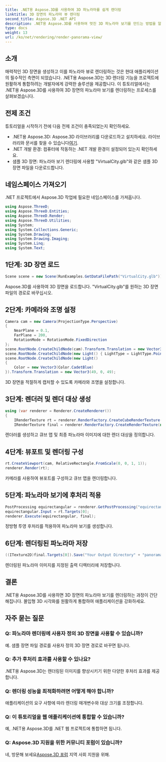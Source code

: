 ```yaml
---
title: .NET용 Aspose.3D를 사용하여 3D 파노라마를 쉽게 렌더링
linktitle: 3D 장면의 파노라마 뷰 렌더링
second_title: Aspose.3D .NET API
description: .NET용 Aspose.3D를 사용하여 멋진 3D 파노라마 보기를 만드는 방법을 알아보세요. 몰입형 장면 렌더링을 위한 단계별 가이드를 따르세요.
type: docs
weight: 13
url: /ko/net/rendering/render-panorama-view/
---
```

## 소개
매력적인 3D 장면을 생성하고 이를 파노라마 뷰로 렌더링하는 것은 현대 애플리케이션의 필수적인 측면이 되었습니다. .NET용 Aspose.3D는 3D 렌더링 기능을 프로젝트에 원활하게 통합하려는 개발자에게 강력한 솔루션을 제공합니다. 이 튜토리얼에서는 .NET용 Aspose.3D를 사용하여 3D 장면의 파노라마 보기를 렌더링하는 프로세스를 살펴보겠습니다.
## 전제 조건
튜토리얼을 시작하기 전에 다음 전제 조건이 충족되었는지 확인하세요.
-  .NET용 Aspose.3D: Aspose.3D 라이브러리를 다운로드하고 설치하세요. 라이브러리와 문서를 찾을 수 있습니다[여기](https://releases.aspose.com/3d/net/).
- .NET 개발 환경: 컴퓨터에 작동하는 .NET 개발 환경이 설정되어 있는지 확인하세요.
- 샘플 3D 장면: 파노라마 보기 렌더링에 사용할 "VirtualCity.glb"와 같은 샘플 3D 장면 파일을 다운로드합니다.
## 네임스페이스 가져오기
.NET 프로젝트에서 Aspose.3D 작업에 필요한 네임스페이스를 가져옵니다.
```csharp
using Aspose.ThreeD;
using Aspose.ThreeD.Entities;
using Aspose.ThreeD.Render;
using Aspose.ThreeD.Utilities;
using System;
using System.Collections.Generic;
using System.Drawing;
using System.Drawing.Imaging;
using System.Linq;
using System.Text;
```
## 1단계: 3D 장면 로드
```csharp
Scene scene = new Scene(RunExamples.GetDataFilePath("VirtualCity.glb"));
```
Aspose.3D를 사용하여 3D 장면을 로드합니다. "VirtualCity.glb"를 원하는 3D 장면 파일의 경로로 바꾸십시오.
## 2단계: 카메라와 조명 설정
```csharp
Camera cam = new Camera(ProjectionType.Perspective)
{
    NearPlane = 0.1,
    FarPlane = 200,
    RotationMode = RotationMode.FixedDirection
};
scene.RootNode.CreateChildNode(cam).Transform.Translation = new Vector3(5, 6, 0);
scene.RootNode.CreateChildNode(new Light() { LightType = LightType.Point }).Transform.Translation = new Vector3(-10, 7, -10);
scene.RootNode.CreateChildNode(new Light()
{
    Color = new Vector3(Color.CadetBlue)
}).Transform.Translation = new Vector3(49, 0, 49);
```
3D 장면을 적절하게 캡처할 수 있도록 카메라와 조명을 설정합니다.
## 3단계: 렌더러 및 렌더 대상 생성
```csharp
using (var renderer = Renderer.CreateRenderer())
{
    IRenderTexture rt = renderer.RenderFactory.CreateCubeRenderTexture(new RenderParameters(false), 512, 512);
    IRenderTexture final = renderer.RenderFactory.CreateRenderTexture(new RenderParameters(false, 32, 0, 0), 1024 * 3, 1024);
```
렌더러를 생성하고 큐브 맵 및 최종 파노라마 이미지에 대한 렌더 대상을 정의합니다.
## 4단계: 뷰포트 및 렌더링 구성
```csharp
rt.CreateViewport(cam, RelativeRectangle.FromScale(0, 0, 1, 1));
renderer.Render(rt);
```
카메라를 사용하여 뷰포트를 구성하고 큐브 맵을 렌더링합니다.
## 5단계: 파노라마 보기에 후처리 적용
```csharp
PostProcessing equirectangular = renderer.GetPostProcessing("equirectangular");
equirectangular.Input = rt.Targets[0];
renderer.Execute(equirectangular, final);
```
정방형 투영 후처리를 적용하여 파노라마 보기를 생성합니다.
## 6단계: 렌더링된 파노라마 저장
```csharp
((ITexture2D)final.Targets[0]).Save("Your Output Directory" + "panorama.png", ImageFormat.Png);
```
렌더링된 파노라마 이미지를 지정된 출력 디렉터리에 저장합니다.
## 결론
.NET용 Aspose.3D를 사용하면 3D 장면의 파노라마 보기를 렌더링하는 과정이 간단해집니다. 몰입형 3D 시각화를 원활하게 통합하여 애플리케이션을 강화하세요.
## 자주 묻는 질문
### Q: 파노라마 렌더링에 사용자 정의 3D 장면을 사용할 수 있습니까?
예. 샘플 장면 파일 경로를 사용자 정의 3D 장면 경로로 바꾸면 됩니다.
### Q: 추가 후처리 효과를 사용할 수 있나요?
.NET용 Aspose.3D는 렌더링된 이미지를 향상시키기 위한 다양한 후처리 효과를 제공합니다.
### Q: 렌더링 성능을 최적화하려면 어떻게 해야 합니까?
애플리케이션의 요구 사항에 따라 렌더링 매개변수와 대상 크기를 조정합니다.
### Q: 이 튜토리얼을 웹 애플리케이션에 통합할 수 있습니까?
예, .NET용 Aspose.3D를 .NET 웹 프로젝트에 통합하면 됩니다.
### Q: Aspose.3D 지원을 위한 커뮤니티 포럼이 있습니까?
 네, 방문해 보세요[Aspose.3D 포럼](https://forum.aspose.com/c/3d/18) 지역 사회 지원을 위해.